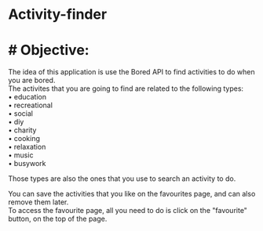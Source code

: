 # Activity-finder


# # Objective:
The idea of this application is use the Bored API to find activities to do when you are bored.<br />
The activites that you are going to find are related to the following types:<br />
• education<br />
• recreational<br />
• social<br />
• diy<br />
• charity<br />
• cooking<br />
• relaxation<br />
• music<br />
• busywork<br />

Those types are also the ones that you use to search an activity to do.<br />

You can save the activities that you like on the favourites page, and can also remove them later.<br />
To access the favourite page, all you need to do is click on the "favourite" button, on the top of the page.